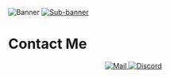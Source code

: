 ![Banner](https://github.com/hayfidev/hayfii/blob/main/banner.png)
[![Sub-banner](https://github.com/hayfidev/hayfii/blob/main/subbanner.png)](https://dsc.gg/hayfi)

# Contact Me
<p align="center">
    <a href="mailto:hayfilol@pissmail.com">
        <img alt="Mail" src="https://github.com/hayfidev/hayfii/blob/main/mail.png">
    </a>
    <a href="https://discord.com/users/800285222385614848">
        <img alt="Discord" src="https://github.com/hayfidev/hayfii/blob/main/discord.png">
    </a>
</p>
